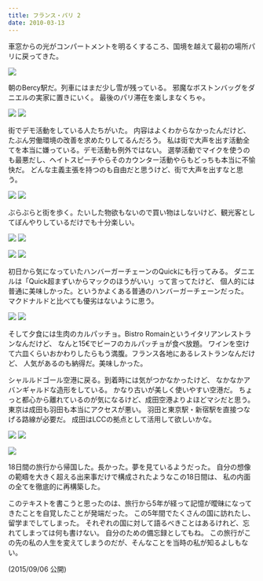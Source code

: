 ```yaml
---
title: フランス・パリ 2
date: 2010-03-13
---
```


車窓からの光がコンパートメントを明るくするころ、国境を越えて最初の場所パリに戻ってきた。

![](https://photos.xar.sh/10641627146_5ae2b9935f_k.jpg)

朝のBercy駅だ。列車にはまだ少し雪が残っている。
邪魔なボストンバッグをダニエルの実家に置きにいく。
最後のパリ滞在を楽しまなくちゃ。

![](https://photos.xar.sh/10641869443_02a627db0e_b.jpg)
![](https://photos.xar.sh/10641865923_3b774d898b_b.jpg)

街でデモ活動をしている人たちがいた。
内容はよくわからなかったんだけど、たぶん労働環境の改善を求めたりしてるんだろう。
私は街で大声を出す活動全てを本当に嫌っている。デモ活動も例外ではない。
選挙活動でマイクを使うのも最悪だし、ヘイトスピーチやらそのカウンター活動やらもどっちも本当に不愉快だ。
どんな主義主張を持つのも自由だと思うけど、街で大声を出すなと思う。

![](https://photos.xar.sh/10641638045_670b03c96c_b.jpg)
![](https://photos.xar.sh/10641723586_cccca4d8b2_b.jpg)

ぶらぶらと街を歩く。たいした物欲もないので買い物はしないけど、観光客としてぼんやりしているだけでも十分楽しい。

![](https://photos.xar.sh/10641943953_3fbf719a4b_h.jpg)
![](https://photos.xar.sh/10641723586_f24a3361ec_h.jpg)

![](https://photos.xar.sh/10641660186_4703610469_b.jpg)
![](https://photos.xar.sh/10641878403_95f77831a5_b.jpg)

初日から気になっていたハンバーガーチェーンのQuickにも行ってみる。
ダニエルは「Quick超まずいからマックのほうがいい」って言ってたけど、
個人的には普通に美味しかった。というかよくある普通のハンバーガーチェーンだった。
マクドナルドと比べても優劣はないように思う。

![](https://photos.xar.sh/10641706215_ad86e7b52c_h.jpg)
![](https://photos.xar.sh/10641742316_da896e9226_h.jpg)

そして夕食には生肉のカルパッチョ。Bistro Romainというイタリアンレストランなんだけど、
なんと15€でビーフのカルパッチョが食べ放題。
ワインを空けて六皿くらいおかわりしたらもう満腹。フランス各地にあるレストランなんだけど、
人気があるのも納得だ。美味しかった。

シャルルドゴール空港に戻る。到着時には気がつかなかったけど、
なかなかアバンギャルドな造形をしている。
かなり古いが美しく使いやすい空港だ。
ちょっと都心から離れているのが気になるけど、成田空港よりよほどマシだと思う。
東京は成田も羽田も本当にアクセスが悪い。
羽田と東京駅・新宿駅を直接つなげる路線が必要だ。
成田はLCCの拠点として活用して欲しいかな。

![](https://photos.xar.sh/10641717875_4a97ed4871_h.jpg)
![](https://photos.xar.sh/10641765066_2a0b68d19c_h.jpg)

![](https://photos.xar.sh/10641996933_e7e5f2d1ba_h.jpg)

18日間の旅行から帰国した。長かった。夢を見ているようだった。
自分の想像の範疇を大きく超える出来事だけで構成されたようなこの18日間は、
私の内面の全てを徹底的に再構築した。

このテキストを書こうと思ったのは、旅行から5年が経って記憶が曖昧になってきたことを自覚したことが発端だった。
この5年間でたくさんの国に訪れたし、留学までしてしまった。
それぞれの国に対して語るべきことはあるけれど、忘れてしまっては何も書けない。
自分のための備忘録としてもね。
この旅行がこの先の私の人生を変えてしまうのだが、そんなことを当時の私が知るよしもない。

(2015/09/06 公開)
